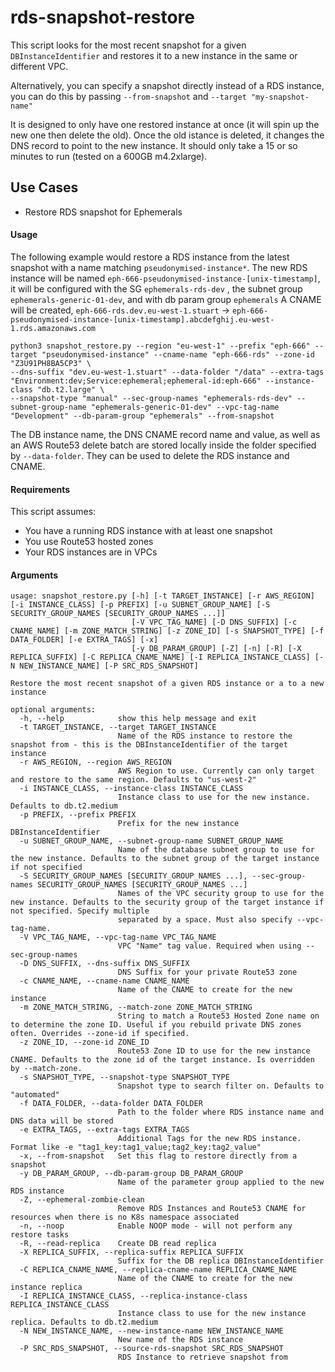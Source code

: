 # rds-snapshot-restore

This script looks for the most recent snapshot for a given `DBInstanceIdentifier` and restores it to a new instance in the same or different VPC.

Alternatively, you can specify a snapshot directly instead of a RDS instance, you can do this by passing `--from-snapshot` and `--target "my-snapshot-name"`

It is designed to only have one restored instance at once (it will spin up the new one then delete the old). Once the old istance is deleted, it changes the DNS record to point to the new instance. It should only take a 15 or so minutes to run (tested on a 600GB m4.2xlarge).

## Use Cases

* Restore RDS snapshot for Ephemerals

#### Usage

The following example would restore a RDS instance from the latest snapshot with a name matching `pseudonymised-instance*`.
The new RDS instance will be named `eph-666-pseudonymised-instance-[unix-timestamp]`, it will be configured with the SG `ephemerals-rds-dev` , the subnet group `ephemerals-generic-01-dev`, and with db param group `ephemerals`
A CNAME will be created, `eph-666-rds.dev.eu-west-1.stuart` -> `eph-666-pseudonymised-instance-[unix-timestamp].abcdefghij.eu-west-1.rds.amazonaws.com`

```
python3 snapshot_restore.py --region "eu-west-1" --prefix "eph-666" --target "pseudonymised-instance" --cname-name "eph-666-rds" --zone-id "Z3U91PH8BA5CP3" \
--dns-suffix "dev.eu-west-1.stuart" --data-folder "/data" --extra-tags "Environment:dev;Service:ephemeral;ephemeral-id:eph-666" --instance-class "db.t2.large" \
--snapshot-type "manual" --sec-group-names "ephemerals-rds-dev" --subnet-group-name "ephemerals-generic-01-dev" --vpc-tag-name "Development" --db-param-group "ephemerals" --from-snapshot
```

The DB instance name, the DNS CNAME record name and value, as well as an AWS Route53 delete batch are stored locally inside the folder specified by `--data-folder`. 
They can be used to delete the RDS instance and CNAME.

#### Requirements

This script assumes:
- You have a running RDS instance with at least one snapshot
- You use Route53 hosted zones
- Your RDS instances are in VPCs

#### Arguments

```
usage: snapshot_restore.py [-h] [-t TARGET_INSTANCE] [-r AWS_REGION] [-i INSTANCE_CLASS] [-p PREFIX] [-u SUBNET_GROUP_NAME] [-S SECURITY_GROUP_NAMES [SECURITY_GROUP_NAMES ...]]
                           [-V VPC_TAG_NAME] [-D DNS_SUFFIX] [-c CNAME_NAME] [-m ZONE_MATCH_STRING] [-z ZONE_ID] [-s SNAPSHOT_TYPE] [-f DATA_FOLDER] [-e EXTRA_TAGS] [-x]
                           [-y DB_PARAM_GROUP] [-Z] [-n] [-R] [-X REPLICA_SUFFIX] [-C REPLICA_CNAME_NAME] [-I REPLICA_INSTANCE_CLASS] [-N NEW_INSTANCE_NAME] [-P SRC_RDS_SNAPSHOT]

Restore the most recent snapshot of a given RDS instance or a to a new instance

optional arguments:
  -h, --help            show this help message and exit
  -t TARGET_INSTANCE, --target TARGET_INSTANCE
                        Name of the RDS instance to restore the snapshot from - this is the DBInstanceIdentifier of the target instance
  -r AWS_REGION, --region AWS_REGION
                        AWS Region to use. Currently can only target and restore to the same region. Defaults to "us-west-2"
  -i INSTANCE_CLASS, --instance-class INSTANCE_CLASS
                        Instance class to use for the new instance. Defaults to db.t2.medium
  -p PREFIX, --prefix PREFIX
                        Prefix for the new instance DBInstanceIdentifier
  -u SUBNET_GROUP_NAME, --subnet-group-name SUBNET_GROUP_NAME
                        Name of the database subnet group to use for the new instance. Defaults to the subnet group of the target instance if not specified
  -S SECURITY_GROUP_NAMES [SECURITY_GROUP_NAMES ...], --sec-group-names SECURITY_GROUP_NAMES [SECURITY_GROUP_NAMES ...]
                        Names of the VPC security group to use for the new instance. Defaults to the security group of the target instance if not specified. Specify multiple
                        separated by a space. Must also specify --vpc-tag-name.
  -V VPC_TAG_NAME, --vpc-tag-name VPC_TAG_NAME
                        VPC "Name" tag value. Required when using --sec-group-names
  -D DNS_SUFFIX, --dns-suffix DNS_SUFFIX
                        DNS Suffix for your private Route53 zone
  -c CNAME_NAME, --cname-name CNAME_NAME
                        Name of the CNAME to create for the new instance
  -m ZONE_MATCH_STRING, --match-zone ZONE_MATCH_STRING
                        String to match a Route53 Hosted Zone name on to determine the zone ID. Useful if you rebuild private DNS zones often. Overrides --zone-id if specified.
  -z ZONE_ID, --zone-id ZONE_ID
                        Route53 Zone ID to use for the new instance CNAME. Defaults to the zone id of the target instance. Is overridden by --match-zone.
  -s SNAPSHOT_TYPE, --snapshot-type SNAPSHOT_TYPE
                        Snapshot type to search filter on. Defaults to "automated"
  -f DATA_FOLDER, --data-folder DATA_FOLDER
                        Path to the folder where RDS instance name and DNS data will be stored
  -e EXTRA_TAGS, --extra-tags EXTRA_TAGS
                        Additional Tags for the new RDS instance. Format like -e "tag1_key:tag1_value;tag2_key:tag2_value"
  -x, --from-snapshot   Set this flag to restore directly from a snapshot
  -y DB_PARAM_GROUP, --db-param-group DB_PARAM_GROUP
                        Name of the parameter group applied to the new RDS instance
  -Z, --ephemeral-zombie-clean
                        Remove RDS Instances and Route53 CNAME for resources when there is no K8s namespace associated
  -n, --noop            Enable NOOP mode - will not perform any restore tasks
  -R, --read-replica    Create DB read replica
  -X REPLICA_SUFFIX, --replica-suffix REPLICA_SUFFIX
                        Suffix for the DB replica DBInstanceIdentifier
  -C REPLICA_CNAME_NAME, --replica-cname-name REPLICA_CNAME_NAME
                        Name of the CNAME to create for the new instance replica
  -I REPLICA_INSTANCE_CLASS, --replica-instance-class REPLICA_INSTANCE_CLASS
                        Instance class to use for the new instance replica. Defaults to db.t2.medium
  -N NEW_INSTANCE_NAME, --new-instance-name NEW_INSTANCE_NAME
                        New name of the RDS instance
  -P SRC_RDS_SNAPSHOT, --source-rds-snapshot SRC_RDS_SNAPSHOT
                        RDS Instance to retrieve snapshot from
```
